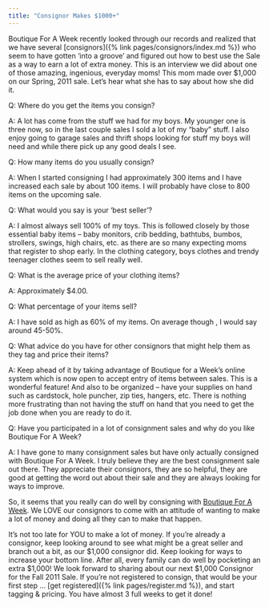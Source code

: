 ```yaml
---
title: "Consignor Makes $1000+"
---
```


Boutique For A Week recently looked through our records and realized that we have several [consignors]({% link pages/consignors/index.md %}) who seem to have gotten ‘into a groove’ and figured out how to best use the Sale as a way to earn a lot of extra money. This is an interview we did about one of those amazing, ingenious, everyday moms! This mom made over $1,000 on our Spring, 2011 sale. Let’s hear what she has to say about how she did it.

Q: Where do you get the items you consign?

A: A lot has come from the stuff we had for my boys. My younger one is three now, so in the last couple sales I sold a lot of my “baby” stuff. I also enjoy going to garage sales and thrift shops looking for stuff my boys will need and while there pick up any good deals I see.

Q: How many items do you usually consign?

A: When I started consigning I had approximately 300 items and I have increased each sale by about 100 items. I will probably have close to 800 items on the upcoming sale.

Q: What would you say is your ‘best seller’?

A: I almost always sell 100% of my toys. This is followed closely by those essential baby items – baby monitors, crib bedding, bathtubs, bumbos, strollers, swings, high chairs, etc. as there are so many expecting moms that register to shop early. In the clothing category, boys clothes and trendy teenager clothes seem to sell really well.

Q: What is the average price of your clothing items?

A: Approximately $4.00.

Q: What percentage of your items sell?

A: I have sold as high as 60% of my items. On average though , I would say around 45-50%.

Q: What advice do you have for other consignors that might help them as they tag and price their items?

A: Keep ahead of it by taking advantage of Boutique for a Week’s online system which is now open to accept entry of items between sales. This is a wonderful feature! And also to be organized – have your supplies on hand such as cardstock, hole puncher, zip ties, hangers, etc. There is nothing more frustrating than not having the stuff on hand that you need to get the job done when you are ready to do it.

Q: Have you participated in a lot of consignment sales and why do you like Boutique For A Week?

A: I have gone to many consignment sales but have only actually consigned with Boutique For A Week. I truly believe they are the best consignment sale out there. They appreciate their consignors, they are so helpful, they are good at getting the word out about their sale and they are always looking for ways to improve.

So, it seems that you really can do well by consigning with [Boutique For A Week](/). We LOVE our consignors to come with an attitude of wanting to make a lot of money and doing all they can to make that happen.

It’s not too late for YOU to make a lot of money. If you’re already a consignor, keep looking around to see what might be a great seller and branch out a bit, as our $1,000 consignor did. Keep looking for ways to increase your bottom line. After all, every family can do well by pocketing an extra $1,000! We look forward to sharing about our next $1,000 Consignor for the Fall 2011 Sale. If you’re not registered to consign, that would be your first step … [get registered]({% link pages/register.md %}), and start tagging & pricing. You have almost 3 full weeks to get it done!
